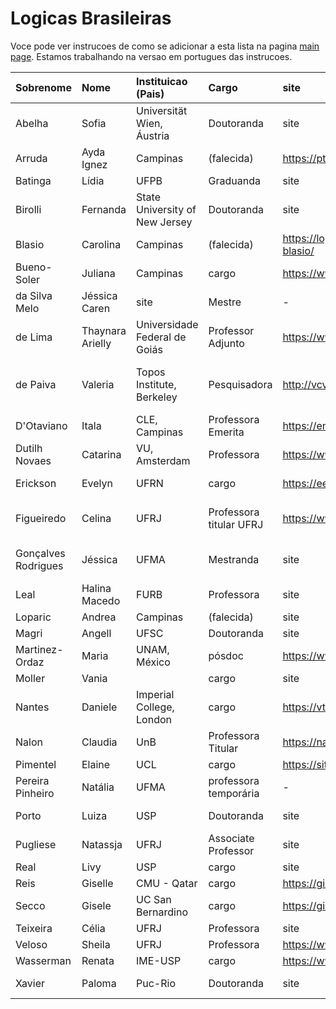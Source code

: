 # Logicas Brasileiras

Voce pode ver instrucoes de como se adicionar a esta lista na pagina [main page](https://womeninlogic.github.io/WiLSpreadsheets/). Estamos trabalhando na versao em portugues das instrucoes.

| Sobrenome | Nome | Instituicao (Pais) | Cargo | site | Areas (separar por virgulas) | 
|:-|:-|:-|:-|:-|:-|
Abelha | Sofia | Universität Wien, Áustria | Doutoranda | site | filosofia da lógica
Arruda | Ayda Ignez | Campinas | (falecida) | https://pt.wikipedia.org/wiki/Ayda_Ignez_Arruda | lógica paraconsistente
Batinga | Lídia | UFPB | Graduanda | site | - 
Birolli | Fernanda | State University of New Jersey | Doutoranda | site | paradoxos
Blasio | Carolina | Campinas | (falecida)  | https://logicasbrasileiras.wordpress.com/dia-carol-blasio/ | lógicas polivalentes
Bueno-Soler | Juliana | Campinas | cargo | https://www.cle.unicamp.br/cle/juliana-bueno-soler | lógicas paraconsistentes
da Silva Melo | Jéssica Caren | site | Mestre | - | Filosofia da lógica
de Lima | Thaynara Arielly | Universidade Federal de Goiás | Professor Adjunto | https://ww2.inf.ufg.br/~daniel/effa/authors/thaynara/ | Métodos Formais
de Paiva | Valeria | Topos Institute, Berkeley | Pesquisadora| http://vcvpaiva.github.io/ | categorical logic, linear logic, natural deduction
D'Otaviano | Itala | CLE, Campinas | Professora Emerita | https://en.wikipedia.org/wiki/Itala_D%27Ottaviano | areas
Dutilh Novaes | Catarina | VU, Amsterdam | Professora | https://www.cdutilhnovaes.com/| história da lógica
Erickson | Evelyn | UFRN | cargo | https://eerickson.weebly.com/ | filosofia da logica
Figueiredo | Celina | UFRJ | Professora titular UFRJ | https://www.cos.ufrj.br/~celina/ | graph theory, theory of computing
Gonçalves Rodrigues | Jéssica | UFMA | Mestranda | site | Filosofia da lógica, paradoxos
Leal | Halina Macedo | FURB | Professora | site | areas
Loparic | Andrea | Campinas | (falecida) | site | areas
Magri | Angell | UFSC | Doutoranda | site | lógica temporal
Martinez-Ordaz | Maria | UNAM, México | pósdoc | https://www.mariamartinezordaz.com/ | lógica filosófica
Moller | Vania | |  cargo | site | areas
Nantes | Daniele | Imperial College, London | cargo | https://vtss.doc.ic.ac.uk/people/nantes.html | areas
Nalon | Claudia | UnB | Professora Titular | https://nalon.org/ | areas
Pimentel | Elaine | UCL |cargo | https://sites.google.com/site/elainepimentel/ | proof theory
Pereira Pinheiro | Natália | UFMA | professora temporária | - | Lógica modal
Porto | Luiza | USP | Doutoranda | site | definibilidade, lógica abstrata
Pugliese | Natassja | UFRJ | Associate Professor | site | ensino de lógica
Real | Livy | USP | cargo |  site | areas
Reis | Giselle | CMU - Qatar | cargo | https://gisellereis.com/ | areas
Secco | Gisele | UC San Bernardino | cargo | https://giselesecco.site/ | ensino de lógica
Teixeira | Célia | UFRJ | Professora | site | lógica filosófica
Veloso | Sheila | UFRJ | Professora | https://www.cos.ufrj.br/~sheila/ | areas
Wasserman | Renata | IME-USP | cargo | https://www.ime.usp.br/~renata/  | areas
Xavier | Paloma | Puc-Rio | Doutoranda | site | Filosofia da lógica

